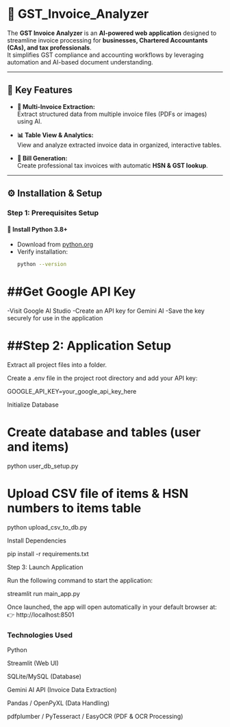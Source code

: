 # 🧾 GST_Invoice_Analyzer

The **GST Invoice Analyzer** is an **AI-powered web application** designed to streamline invoice processing for **businesses, Chartered Accountants (CAs), and tax professionals**.  
It simplifies GST compliance and accounting workflows by leveraging automation and AI-based document understanding.

---

## 🚀 Key Features

- **📂 Multi-Invoice Extraction:**  
  Extract structured data from multiple invoice files (PDFs or images) using AI.

- **📊 Table View & Analytics:**  
  View and analyze extracted invoice data in organized, interactive tables.

- **🧮 Bill Generation:**  
  Create professional tax invoices with automatic **HSN & GST lookup**.

---

## ⚙️ Installation & Setup

### Step 1: Prerequisites Setup

#### 🐍 Install Python 3.8+
- Download from [python.org](https://www.python.org/downloads/)
- Verify installation:
  ```bash
  python --version

# ##Get Google API Key

-Visit Google AI Studio
-Create an API key for Gemini AI
-Save the key securely for use in the application

# ##Step 2: Application Setup

Extract all project files into a folder.

Create a .env file in the project root directory and add your API key:

GOOGLE_API_KEY=your_google_api_key_here


Initialize Database

# Create database and tables (user and items)
python user_db_setup.py

# Upload CSV file of items & HSN numbers to items table
python upload_csv_to_db.py


Install Dependencies

pip install -r requirements.txt

Step 3: Launch Application

Run the following command to start the application:

streamlit run main_app.py


Once launched, the app will open automatically in your default browser at:
👉 http://localhost:8501

### Technologies Used

Python

Streamlit (Web UI)

SQLite/MySQL (Database)

Gemini AI API (Invoice Data Extraction)

Pandas / OpenPyXL (Data Handling)

pdfplumber / PyTesseract / EasyOCR (PDF & OCR Processing)
